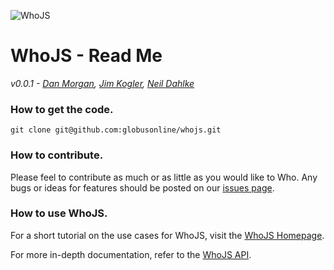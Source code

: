 ![WhoJS](http://i.imgur.com/YapJIJk.png "An automated web user.")

# WhoJS - Read Me
_v0.0.1 - [Dan Morgan](https://www.twitter.com/thatdanmorgan), [Jim Kogler](https://www.twitter.com/koglerjs), [Neil Dahlke](https://www.twitter.com/neildahlke)_

### How to get the code.

```
git clone git@github.com:globusonline/whojs.git
```

### How to contribute.
Please feel to contribute as much or as little as you would like to Who. Any bugs or ideas for features should be posted on our [issues page](https://github.com/globusonline/whojs/issues).

### How to use WhoJS.
For a short tutorial on the use cases for WhoJS, visit the [WhoJS Homepage](http://globusonline.github.io/whojs/).

For more in-depth documentation, refer to the [WhoJS API](https://gist.github.com/neildahlke/f2241c22b996e94d4cf9).
